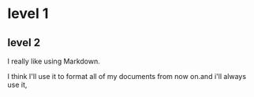 # level 1 




level 2
------

I really like using Markdown.

I think I'll use it to format all of my documents from now on.and i'll always use it, 

